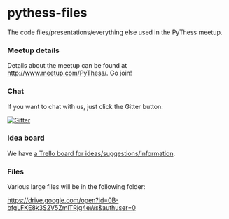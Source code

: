 pythess-files
=============

The code files/presentations/everything else used in the PyThess meetup.

### Meetup details

Details about the meetup can be found at http://www.meetup.com/PyThess/. Go join!

### Chat

If you want to chat with us, just click the Gitter button:

[![Gitter](https://badges.gitter.im/Join%20Chat.svg)](https://gitter.im/skorokithakis/pythess-files?utm_source=badge&utm_medium=badge&utm_campaign=pr-badge&utm_content=badge)

### Idea board

We have [a Trello board for ideas/suggestions/information](https://trello.com/b/kCIPlE0l/pythess).

### Files

Various large files will be in the following folder:

https://drive.google.com/open?id=0B-bfgLFKE8k3S2V5ZmlTRjg4eWs&authuser=0
